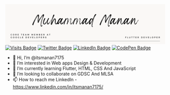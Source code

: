[![manan's GitHub Banner](canvaa.png)](https://muhammadmanan.github.io/manan-portfolio./?#)
[![Visits Badge](https://badges.pufler.dev/visits/braydoncoyer/braydoncoyer)](https:braydoncoyer.dev)
[![Twitter Badge](https://img.shields.io/badge/Twitter-Profile-informational?style=flat&logo=twitter&logoColor=white&color=1CA2F1)](https://twitter.com/BraydonCoyer)
[![LinkedIn Badge](https://img.shields.io/badge/LinkedIn-Profile-informational?style=flat&logo=linkedin&logoColor=white&color=0D76A8)](https://www.linkedin.com/in/braydon-coyer/)
[![CodePen Badge](https://img.shields.io/badge/CodePen-Profile-informational?style=flat&logo=codepen&logoColor=white&color=black)](https://codepen.io/braydoncoyer)
- 👋 Hi, I’m @itsmanan7175
- 👀 I’m interested in Web apps Design & Development
- 🌱 I’m currently learning Flutter, HTML, CSS And JavaScript
- 💞️ I’m looking to collaborate on GDSC And MLSA
- 📫 How to reach me LinkedIn - https://www.linkedin.com/in/itsmanan7175/

<!---
itsmanan7175/itsmanan7175 is a ✨ special ✨ repository because its `README.md` (this file) appears on your GitHub profile.
You can click the Preview link to take a look at your changes.
--->

